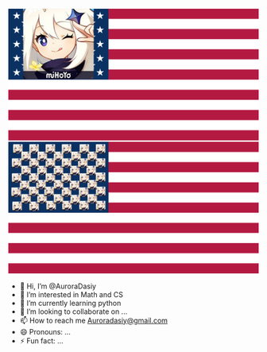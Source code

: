 ![Image of your project](Flag_of_the_United_States_(DoS_ECA_Color_Standard).svg.jpg)
![Image of your project](111.jpg)
- 👋 Hi, I’m @AuroraDasiy
- 👀 I’m interested in Math and CS
- 🌱 I’m currently learning python
- 💞️ I’m looking to collaborate on ...
- 📫 How to reach me Auroradasiy@gmail.com
- 😄 Pronouns: ...
- ⚡ Fun fact: ...

<!---
AuroraDasiy/AuroraDasiy is a ✨ special ✨ repository because its `README.md` (this file) appears on your GitHub profile.
You can click the Preview link to take a look at your changes.
--->
